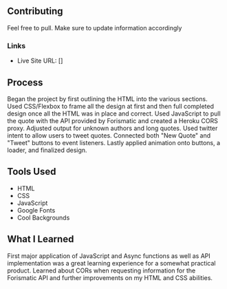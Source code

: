 ## Contributing
Feel free to pull. Make sure to update information accordingly

### Links
* Live Site URL: []

## Process
Began the project by first outlining the HTML into the various sections. Used CSS/Flexbox to frame all the design at first and then full completed design once all the HTML was in place and correct. Used JavaScript to pull the quote with the API provided by Forismatic and created a Heroku CORS proxy. Adjusted output for unknown authors and long quotes. Used twitter intent to allow users to tweet quotes. Connected both "New Quote" and "Tweet" buttons to event listeners. Lastly applied animation onto buttons, a loader, and finalized design.

## Tools Used
* HTML
* CSS
* JavaScript
* Google Fonts
* Cool Backgrounds

## What I Learned
First major application of JavaScript and Async functions as well as API implementation was a great learning experience for a somewhat practical product. Learned about CORs when requesting information for the Forismatic API and further improvements on my HTML and CSS abilities.
